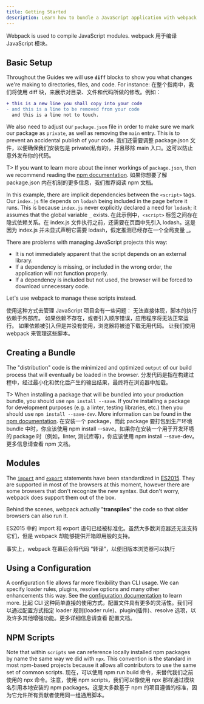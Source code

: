 ```yaml
---
title: Getting Started
description: Learn how to bundle a JavaScript application with webpack 5.
---
```


Webpack is used to compile JavaScript modules.
webpack 用于编译 JavaScript 模块。

## Basic Setup

Throughout the Guides we will use **`diff`** blocks to show you what changes we're making to directories, files, and code. For instance:
在整个指南中，我们将使用 diff 块，来展示对目录、文件和代码所做的修改。例如：

```diff
+ this is a new line you shall copy into your code
- and this is a line to be removed from your code
  and this is a line not to touch.
```

We also need to adjust our `package.json` file in order to make sure we mark our package as `private`, as well as removing the `main` entry. This is to prevent an accidental publish of your code.
我们还需要调整 package.json 文件，以便确保我们安装包是 private(私有的)，并且移除 main 入口。这可以防止意外发布你的代码。

T> If you want to learn more about the inner workings of `package.json`, then we recommend reading the [npm documentation](https://docs.npmjs.com/files/package.json).
如果你想要了解 package.json 内在机制的更多信息，我们推荐阅读 npm 文档。

In this example, there are implicit dependencies between the `<script>` tags. Our `index.js` file depends on `lodash` being included in the page before it runs. This is because `index.js` never explicitly declared a need for `lodash`; it assumes that the global variable `_` exists.
在此示例中，`<script>` 标签之间存在隐式依赖关系。在 index.js 文件执行之前，还需要在页面中先引入 lodash。这是因为 index.js 并未显式声明它需要 lodash，假定推测已经存在一个全局变量 _。

There are problems with managing JavaScript projects this way:

- It is not immediately apparent that the script depends on an external library.
- If a dependency is missing, or included in the wrong order, the application will not function properly.
- If a dependency is included but not used, the browser will be forced to download unnecessary code.

Let's use webpack to manage these scripts instead.

使用这种方式去管理 JavaScript 项目会有一些问题：
无法直接体现，脚本的执行依赖于外部库。
如果依赖不存在，或者引入顺序错误，应用程序将无法正常运行。
如果依赖被引入但是并没有使用，浏览器将被迫下载无用代码。
让我们使用 webpack 来管理这些脚本。

## Creating a Bundle

The "distribution" code is the minimized and optimized `output` of our build process that will eventually be loaded in the browser.
分发代码是指在构建过程中，经过最小化和优化后产生的输出结果，最终将在浏览器中加载。

T> When installing a package that will be bundled into your production bundle, you should use `npm install --save`. If you're installing a package for development purposes (e.g. a linter, testing libraries, etc.) then you should use `npm install --save-dev`. More information can be found in the [npm documentation](https://docs.npmjs.com/cli/install).
在安装一个 package，而此 package 要打包到生产环境 bundle 中时，你应该使用 npm install --save。如果你在安装一个用于开发环境的 package 时（例如，linter, 测试库等），你应该使用 npm install --save-dev。更多信息请查看 npm 文档。

## Modules

The [`import`](https://developer.mozilla.org/en-US/docs/Web/JavaScript/Reference/Statements/import) and [`export`](https://developer.mozilla.org/en-US/docs/Web/JavaScript/Reference/Statements/export) statements have been standardized in [ES2015](https://babeljs.io/docs/en/learn/). They are supported in most of the browsers at this moment, however there are some browsers that don't recognize the new syntax. But don't worry, webpack does support them out of the box.

Behind the scenes, webpack actually "**transpiles**" the code so that older browsers can also run it. 

ES2015 中的 import 和 export 语句已经被标准化。虽然大多数浏览器还无法支持它们，但是 webpack 却能够提供开箱即用般的支持。

事实上，webpack 在幕后会将代码 “转译”，以便旧版本浏览器可以执行

## Using a Configuration

A configuration file allows far more flexibility than CLI usage. We can specify loader rules, plugins, resolve options and many other enhancements this way. See the [configuration documentation](/configuration) to learn more.
比起 CLI 这种简单直接的使用方式，配置文件具有更多的灵活性。我们可以通过配置方式指定 loader 规则(loader rule)、plugin(插件)、resolve 选项，以及许多其他增强功能。更多详细信息请查看 配置文档。

## NPM Scripts

Note that within `scripts` we can reference locally installed npm packages by name the same way we did with `npx`. This convention is the standard in most npm-based projects because it allows all contributors to use the same set of common scripts.
现在，可以使用 npm run build 命令，来替代我们之前使用的 npx 命令。注意，使用 npm scripts，我们可以像使用 npx 那样通过模块名引用本地安装的 npm packages。这是大多数基于 npm 的项目遵循的标准，因为它允许所有贡献者使用同一组通用脚本。